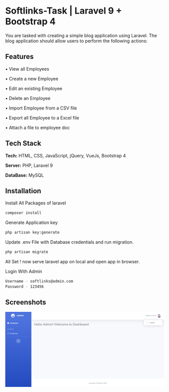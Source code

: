 
# Softlinks-Task | Laravel 9 + Bootstrap 4 

You are tasked with creating a simple blog application using Laravel. The blog application should allow users to perform the following actions:



## Features

•	View all Employees

•	Create a new Employee

•	Edit an existing Employee

•	Delete an Employee

•	Import Employee from a CSV file

•	Export all Employee to a Excel file

•	Attach a file to employee doc



## Tech Stack

**Tech:** HTML, CSS, JavaScript, jQuery, VueJs, Bootstrap 4

**Server:** PHP, Laravel 9

**DataBase:** MySQL

## Installation

Install All Packages of laravel
```bash
composer install
```

Generate Application key

```bash
php artisan key:generate
```

Update .env File with Database credentials and run migration.
```bash
php artisan migrate 
```

All Set ! now serve laravel app on local and open app in browser.

Login With Admin
```bash
Username - softlinks@admin.com
Password - 123456
```
## Screenshots


![App Screenshot](image-1.png)